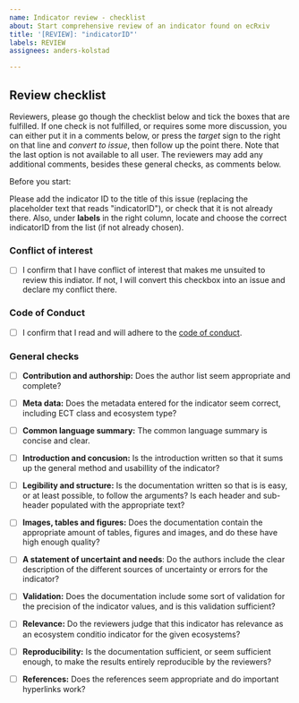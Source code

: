 ```yaml
---
name: Indicator review - checklist
about: Start comprehensive review of an indicator found on ecRxiv
title: '[REVIEW]: "indicatorID"'
labels: REVIEW
assignees: anders-kolstad

---
```


## Review checklist

Reviewers, please go though the checklist below and tick the boxes that are fulfilled. 
If one check is not fulfilled, or requires some more discussion, you can either put it in a comments below, or press the *target* sign to the right on that line and *convert to issue*, then follow up the point there. Note that the last option is not available to all user. 
The reviewers may add any additional comments, besides these general checks, as comments below.

Before you start:

Please add the indicator ID to the title of this issue (replacing the placeholder text that reads "indicatorID"), or check that it is not already there. 
Also, under **labels** in the right column, locate and choose the correct indicatorID from the list (if not already chosen).   

### Conflict of interest

- [ ] I confirm that I have conflict of interest that makes me unsuited to review this indiator. If not, I will convert this checkbox into an issue and declare my conflict there.

### Code of Conduct

- [ ] I confirm that I read and will adhere to the [code of conduct](https://github.com/NINAnor/ecRxiv/blob/main/docs/code_of_conduct.md).

### General checks

- [ ] **Contribution and authorship:** Does the author list seem appropriate and complete?
- [ ] **Meta data:** Does the metadata entered for the indicator seem correct, including ECT class and ecosystem type?
- [ ] **Common language summary:** The common language summary is concise and clear.
- [ ] **Introduction and concusion:** Is the introduction written so that it sums up the general method and usabillity of the indicator?  
- [ ] **Legibility and structure:** Is the documentation written so that is is easy, or at least possible, to follow the arguments? Is each header and sub-header populated with the appropriate text?
- [ ] **Images, tables and figures:** Does the documentation contain the appropriate amount of tables, figures and images, and do these have high enough quality?
- [ ] **A statement of uncertaint and needs**: Do the authors include the clear description of the different sources of uncertainty or errors for the indicator?
- [ ] **Validation:** Does the documentation include some sort of validation for the precision of the indicator values, and is this validation sufficient?
- [ ] **Relevance:** Do the reviewers judge that this indicator has relevance as an ecosystem conditio indicator for the given ecosystems?
- [ ] **Reproducibility:** Is the documentation sufficient, or seem sufficient enough, to make the results entirely reproducible by the reviewers? 
- [ ] **References:** Does the references seem appropriate and do important hyperlinks work?


